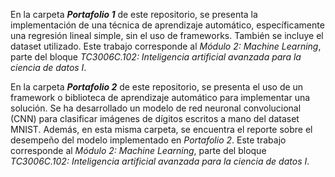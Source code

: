 En la carpeta **_Portafolio 1_** de este repositorio, se presenta la implementación de una técnica de aprendizaje automático, específicamente una regresión lineal simple, sin el uso de frameworks. También se incluye el dataset utilizado. Este trabajo corresponde al _Módulo 2: Machine Learning_, parte del bloque _TC3006C.102: Inteligencia artificial avanzada para la ciencia de datos I_.

En la carpeta **_Portafolio 2_** de este repositorio, se presenta el uso de un framework o biblioteca de aprendizaje automático para implementar una solución. Se ha desarrollado un modelo de red neuronal convolucional (CNN) para clasificar imágenes de dígitos escritos a mano del dataset MNIST. Además, en esta misma carpeta, se encuentra el reporte sobre el desempeño del modelo implementado en _Portafolio 2_. Este trabajo corresponde al _Módulo 2: Machine Learning_, parte del bloque _TC3006C.102: Inteligencia artificial avanzada para la ciencia de datos I_.